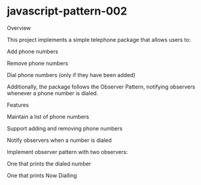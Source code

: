 # javascript-pattern-002
Overview

This project implements a simple telephone package that allows users to:

Add phone numbers

Remove phone numbers

Dial phone numbers (only if they have been added)

Additionally, the package follows the Observer Pattern, notifying observers whenever a phone number is dialed.

Features

Maintain a list of phone numbers

Support adding and removing phone numbers

Notify observers when a number is dialed

Implement observer pattern with two observers:

One that prints the dialed number

One that prints Now Dialling <number>

